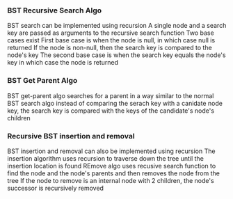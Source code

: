 ### BST Recursive Search Algo 
BST search can be implemented using recursion
A single node and a search key are passed as arguments to the recursive search function 
Two base cases exist 
First base case is when the node is null, in which case null is returned 
If the node is non-null, then the search key is compared to the node's key 
The second base case is when the search key equals the node's key in which case the node is returned 

### BST Get Parent Algo 
BST get-parent algo searches for a parent in a way similar to the normal BST search algo 
instead of comparing the serach key with a canidate node key, the search key is compared with the keys of the candidate's node's children 

### Recursive BST insertion and removal 
BST insertion and removal can also be implemented using recursion 
The insertion algorithm uses recursion to traverse down the tree until the insertion location is found 
REmove algo uses recusive search function to find the node and the node's parents and then removes the node from the tree
If the node to remove is an internal node with 2 children, the node's successor is recursively removed 
